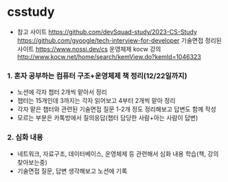 # csstudy

- 참고 사이트
https://github.com/devSquad-study/2023-CS-Study
https://github.com/gyoogle/tech-interview-for-developer
기술면접 정리된 사이트
https://www.nossi.dev/cs
운영체제 kocw 강의
http://www.kocw.net/home/search/kemView.do?kemId=1046323



### 1. 혼자 공부하는 컴퓨터 구조+운영체제 책 정리(12/22일까지)

- 노션에 각자 챕터 2개씩 맡아서 정리
- 챕터는 15개인데 3까지는 각자 읽어보고 4부터 2개씩 맡아 정리
- 각자 맡은 챕터와 관련된 기술면접 질문 1-2개 정도 정리해보고 답변도 함께 작성
- 모르는 부분은 카톡방에서 질의응답(챕터 담당한 사람+아는 사람이 답변)

### 2. 심화 내용

- 네트워크, 자료구조, 데이터베이스, 운영체제 등 관련해서 심화 내용 학습(책, 강의 찾아보는중)
- 기술면접 질문, 답변 생각해보고 노션에 기록

